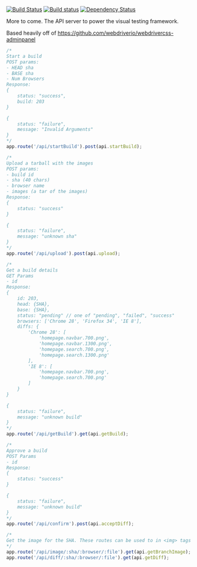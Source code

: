 [![Build Status](https://travis-ci.org/VisualTesting/api.svg?branch=master)](https://travis-ci.org/VisualTesting/api)
[![Build status](https://ci.appveyor.com/api/projects/status/g35ex5x5pmgcube8/branch/master?svg=true)](https://ci.appveyor.com/project/TheSavior/api/branch/master)
[![Dependency Status](https://david-dm.org/VisualTesting/api.svg)](https://david-dm.org/VisualTesting/api)

More to come. The API server to power the visual testing framework.

Based heavily off of https://github.com/webdriverio/webdrivercss-adminpanel

```javascript
/*
Start a build
POST params:
- HEAD sha
- BASE sha
- Num Browsers
Response:
{
    status: "success",
    build: 203
}

{
    status: "failure",
    message: "Invalid Arguments"
}
*/
app.route('/api/startBuild').post(api.startBuild);

/*
Upload a tarball with the images
POST params:
- build id
- sha (40 chars)
- browser name
- images (a tar of the images)
Response:
{
    status: "success"
}

{
    status: "failure",
    message: "unknown sha"
}
*/
app.route('/api/upload').post(api.upload);

/*
Get a build details
GET Params
- id
Response:
{
    id: 203,
    head: {SHA},
    base: {SHA},
    status: "pending" // one of "pending", "failed", "success"
    browsers: ['Chrome 28', 'Firefox 34', 'IE 8'],
    diffs: {
        'Chrome 28': [
            'homepage.navbar.700.png',
            'homepage.navbar.1300.png',
            'homepage.search.700.png',
            'homepage.search.1300.png'
        ],
        'IE 8': [
            'homepage.navbar.700.png',
            'homepage.search.700.png'
        ]
    }
}

{
    status: "failure",
    message: "unknown build"
}
*/
app.route('/api/getBuild').get(api.getBuild);

/*
Approve a build
POST Params
- id
Response:
{
    status: "success"
}

{
    status: "failure",
    message: "unknown build"
}
*/
app.route('/api/confirm').post(api.acceptDiff);

/*
Get the image for the SHA. These routes can be used to in <img> tags
*/
app.route('/api/image/:sha/:browser/:file').get(api.getBranchImage);
app.route('/api/diff/:sha/:browser/:file').get(api.getDiff);
```